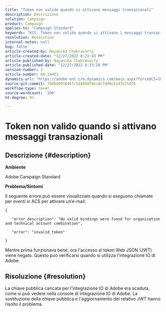 ```yaml
---
title: "Token non valido quando si attivano messaggi transazionali"
description: Descrizione
solution: Campaign
product: Campaign
applies-to: "Campaign Standard"
keywords: "KCS, Token non valido quando si attivano i messaggi transazionali"
resolution: Resolution
internal-notes: null
bug: false
article-created-by: Nayanika Chakravarty
article-created-date: "12/27/2022 8:21:43 PM"
article-published-by: Nayanika Chakravarty
article-published-date: "12/27/2022 8:33:20 PM"
version-number: 2
article-number: KA-19403
dynamics-url: "https://adobe-ent.crm.dynamics.com/main.aspx?forceUCI=1&pagetype=entityrecord&etn=knowledgearticle&id=25605110-2486-ed11-81ac-6045bd006079"
source-git-commit: 78dbdd91046fc544050f8ec8c7dd0cb1d7e25df6
workflow-type: tm+mt
source-wordcount: '100'
ht-degree: 9%

---
```


# Token non valido quando si attivano messaggi transazionali

## Descrizione {#description}


<b>Ambiente</b>

Adobe Campaign Standard

<b>Problema/Sintomi</b>

Il seguente errore può essere visualizzato quando si eseguono chiamate per eventi in ACS per attivare un’e-mail:




```
{
```




`   "error_description": "No valid bindings were found for organization and technical account combination",`

`   "error": "invalid_token"`

`}`



Mentre prima funzionava bene, ora l&#39;accesso al token Web JSON (JWT) viene negato. Questo può verificarsi quando si utilizza l&#39;integrazione IO di Adobe.


## Risoluzione {#resolution}


La chiave pubblica caricata per l&#39;integrazione IO di Adobe era scaduta, come si può vedere nella console di integrazione IO di Adobe. La sostituzione della chiave pubblica e l&#39;aggiornamento del relativo JWT hanno risolto il problema.
